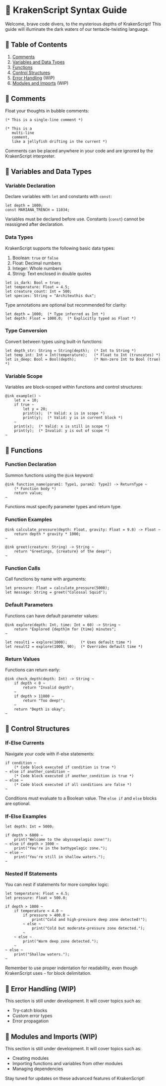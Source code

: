 # 🐙 KrakenScript Syntax Guide

Welcome, brave code divers, to the mysterious depths of KrakenScript! This guide will illuminate the dark waters of our tentacle-twisting language.

## 🌊 Table of Contents

1. [Comments](#-comments)
2. [Variables and Data Types](#-variables-and-data-types)
3. [Functions](#-functions)
4. [Control Structures](#-control-structures)
5. [Error Handling](#-error-handling) (WIP)
6. [Modules and Imports](#-modules-and-imports) (WIP)

## 🐡 Comments

Float your thoughts in bubble comments:

```
(* This is a single-line comment *)

(* This is a
   multi-line
   comment,
   like a jellyfish drifting in the current *)
```

Comments can be placed anywhere in your code and are ignored by the KrakenScript interpreter.

## 🦀 Variables and Data Types

### Variable Declaration

Declare variables with `let` and constants with `const`:

```
let depth = 1000;
const MARIANA_TRENCH = 11034;
```

Variables must be declared before use. Constants (`const`) cannot be reassigned after declaration.

### Data Types

KrakenScript supports the following basic data types:

1. Boolean: `true` or `false`
2. Float: Decimal numbers
3. Integer: Whole numbers
4. String: Text enclosed in double quotes

```
let is_dark: Bool = true;
let temperature: Float = 4.5;
let creature_count: Int = 500;
let species: String = "Architeuthis dux";
```

Type annotations are optional but recommended for clarity:

```
let depth = 1000;  (* Type inferred as Int *)
let depth: Float = 1000.0;  (* Explicitly typed as Float *)
```

### Type Conversion

Convert between types using built-in functions:

```
let depth_str: String = String(depth);  (* Int to String *)
let temp_int: Int = Int(temperature);   (* Float to Int (truncates) *)
let is_deep: Bool = Bool(depth);        (* Non-zero Int to Bool (true) *)
```

### Variable Scope

Variables are block-scoped within functions and control structures:

```
@ink example() ~
    let x = 10;
    if true ~
        let y = 20;
        print(x);  (* Valid: x is in scope *)
        print(y);  (* Valid: y is in current block *)
    ~
    print(x);  (* Valid: x is still in scope *)
    print(y);  (* Invalid: y is out of scope *)
~
```

## 🦑 Functions

### Function Declaration

Summon functions using the `@ink` keyword:

```
@ink function_name(param1: Type1, param2: Type2) -> ReturnType ~
    (* Function body *)
    return value;
~
```

Functions must specify parameter types and return type.

### Function Examples

```
@ink calculate_pressure(depth: Float, gravity: Float = 9.8) -> Float ~
    return depth * gravity * 1000;
~

@ink greet(creature: String) -> String ~
    return "Greetings, {creature} of the deep!";
~
```

### Function Calls

Call functions by name with arguments:

```
let pressure: Float = calculate_pressure(5000);
let message: String = greet("Colossal Squid");
```

### Default Parameters

Functions can have default parameter values:

```
@ink explore(depth: Int, time: Int = 60) -> String ~
    return "Explored {depth}m for {time} minutes";
~

let result1 = explore(1000);      (* Uses default time *)
let result2 = explore(1000, 90);  (* Overrides default time *)
```

### Return Values

Functions can return early:

```
@ink check_depth(depth: Int) -> String ~
    if depth < 0 ~
        return "Invalid depth";
    ~
    if depth > 11000 ~
        return "Too deep!";
    ~
    return "Depth is okay";
~
```

## 🐋 Control Structures

### If-Else Currents

Navigate your code with if-else statements:

```
if condition ~
    (* Code block executed if condition is true *)
~ else if another_condition ~
    (* Code block executed if another_condition is true *)
~ else ~
    (* Code block executed if all conditions are false *)
~
```

Conditions must evaluate to a Boolean value. The `else if` and `else` blocks are optional.

### If-Else Examples

```
let depth: Int = 5000;

if depth > 6000 ~
    print("Welcome to the abyssopelagic zone!");
~ else if depth > 1000 ~
    print("You're in the bathypelagic zone.");
~ else ~
    print("You're still in shallow waters.");
~
```

### Nested If Statements

You can nest if statements for more complex logic:

```
let temperature: Float = 4.5;
let pressure: Float = 500.0;

if depth > 1000 ~
    if temperature < 4.0 ~
        if pressure > 400.0 ~
            print("Cold and high-pressure deep zone detected!");
        ~ else ~
            print("Cold but moderate-pressure zone detected.");
        ~
    ~ else ~
        print("Warm deep zone detected.");
    ~
~ else ~
    print("Shallow waters.");
~
```

Remember to use proper indentation for readability, even though KrakenScript uses `~` for block delimitation.

## 🦈 Error Handling (WIP)

This section is still under development. It will cover topics such as:

- Try-catch blocks
- Custom error types
- Error propagation

## 🐠 Modules and Imports (WIP)

This section is still under development. It will cover topics such as:

- Creating modules
- Importing functions and variables from other modules
- Managing dependencies

Stay tuned for updates on these advanced features of KrakenScript!
